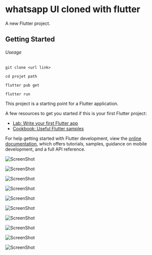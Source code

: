 # whatsapp UI cloned with flutter

A new Flutter project.

## Getting Started

###### Useage

```
git clone <url link>

cd projet path

flutter pub get

flutter run

```
This project is a starting point for a Flutter application.

A few resources to get you started if this is your first Flutter project:

- [Lab: Write your first Flutter app](https://docs.flutter.dev/get-started/codelab)
- [Cookbook: Useful Flutter samples](https://docs.flutter.dev/cookbook)

For help getting started with Flutter development, view the
[online documentation](https://docs.flutter.dev/), which offers tutorials,
samples, guidance on mobile development, and a full API reference.

![ScreenShot](https://github.com/DevBox01/whatsapp_ui_cloned/blob/main/ScreenShot/1.png)

![ScreenShot](https://github.com/DevBox01/whatsapp_ui_cloned/blob/main/ScreenShot/2.png)

![ScreenShot](https://github.com/DevBox01/whatsapp_ui_cloned/blob/main/ScreenShot/3.png)

![ScreenShot](https://github.com/DevBox01/whatsapp_ui_cloned/blob/main/ScreenShot/4.png)

![ScreenShot](https://github.com/DevBox01/whatsapp_ui_cloned/blob/main/ScreenShot/5.png)

![ScreenShot](https://github.com/DevBox01/whatsapp_ui_cloned/blob/main/ScreenShot/6.png)

![ScreenShot](https://github.com/DevBox01/whatsapp_ui_cloned/blob/main/ScreenShot/7.png)

![ScreenShot](https://github.com/DevBox01/whatsapp_ui_cloned/blob/main/ScreenShot/8.png)

![ScreenShot](https://github.com/DevBox01/whatsapp_ui_cloned/blob/main/ScreenShot/9.png)

![ScreenShot](https://github.com/DevBox01/whatsapp_ui_cloned/blob/main/ScreenShot/10.png)